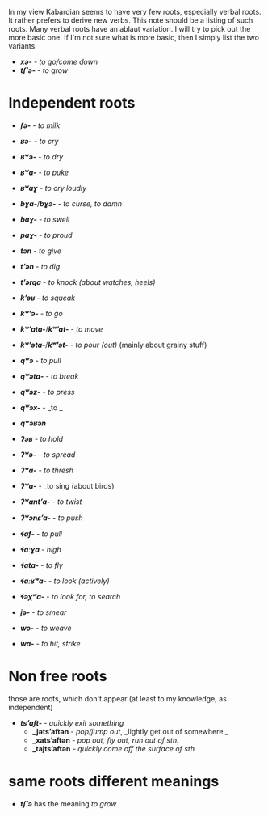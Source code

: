 In my view Kabardian seems to have very few roots, especially verbal roots. It rather prefers to derive new verbs. This note should be a listing of such roots.
Many verbal roots have an ablaut variation. I will try to pick out the more basic one. If I'm not sure what is more basic, then I simply list the two variants

- **_xə-_** - _to go/come down_
- **_tʃʼə-_** - _to grow_
# Independent roots
- **_ʃə-_** - _to milk_
- **_ʁə-_** - _to cry_
- **_ʁʷə-_** - _to dry_
- **_ʁʷa-_** - _to puke_
- **_ʁʷaɣ_** - _to cry loudly_

- **_bɣa-_**/**_bɣə-_** - _to curse, to damn_
- **_baɣ-_** - _to swell_
- **_paɣ-_** - _to proud_

- **_tən_** - _to give_
- **_tʼən_** - _to dig_
- **_tʼərqa_** - _to knock (about watches, heels)_

- **_kʼəʁ_** - _to squeak_
- **_kʷʼə-_** - _to  go_
- **_kʷʼata-_**/**_kʷʼat-_** - _to move_
- **_kʷʼəta-_**/**_kʷʼət-_** - _to pour (out)_ (mainly about grainy stuff)

- **_qʷə_** - _to pull_
- **_qʷəta-_** - _to break_
- **_qʷəz-_** - _to press_
- **_qʷəx-_** - _to _
- **_qʷəʁən_**

- **_ʔəʁ_** - _to hold_
- **_ʔʷə-_** - _to spread_
- **_ʔʷa-_** - _to thresh_
- **_ʔʷa-_** - _to sing (about birds)
- **_ʔʷantʼa-_** - _to twist_
- **_ʔʷənɕʼa-_** - _to push_

- **_ɬaf-_** - _to pull_
- **_ɬaːɣa_** - _high_
- **_ɬata-_** - _to fly_
- **_ɬaːʁʷa-_** - _to look (actively)_
- **_ɬəχʷa-_** - _to look for, to search_

- **_jə-_** - _to smear_
- **_wə-_** - _to weave_
- **_wa-_** - _to hit, strike_

# Non free roots
those are roots, which don't appear (at least to my knowledge, as independent)
- **_tsʼaft-_** - _quickly exit something_
	- **_jətsʼaftən** - _pop/jump out_, _lightly get out of somewhere _
	- **_xatsʼaftən** - _pop out, fly out, run out of sth._
	- **_tajtsʼaftən** - _quickly come off the surface of sth_


# same roots different meanings
- **_tʃʼə_** has the meaning _to grow_